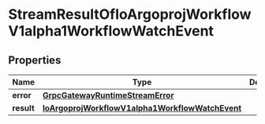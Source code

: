 

# StreamResultOfIoArgoprojWorkflowV1alpha1WorkflowWatchEvent

## Properties

Name | Type | Description | Notes
------------ | ------------- | ------------- | -------------
**error** | [**GrpcGatewayRuntimeStreamError**](GrpcGatewayRuntimeStreamError.md) |  |  [optional]
**result** | [**IoArgoprojWorkflowV1alpha1WorkflowWatchEvent**](IoArgoprojWorkflowV1alpha1WorkflowWatchEvent.md) |  |  [optional]



